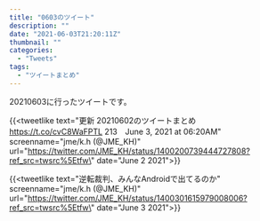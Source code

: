 ```yaml
---
title: "0603のツイート"
description: ""
date: "2021-06-03T21:20:11Z"
thumbnail: ""
categories:
  - "Tweets"
tags:
  - "ツイートまとめ"
---
```

20210603に行ったツイートです。
<!--more-->
{{<tweetlike text=\"更新 20210602のツイートまとめ https://t.co/cvC8WaFPTL 213　June 3, 2021 at 06:20AM\" screenname=\"jme/k.h (@JME_KH)\" url=\"https://twitter.com/JME_KH/status/1400200739444727808?ref_src=twsrc%5Etfw\" date=\"June 2 2021\">}}

{{<tweetlike text=\"逆転裁判、みんなAndroidで出てるのか\" screenname=\"jme/k.h (@JME_KH)\" url=\"https://twitter.com/JME_KH/status/1400301615979008006?ref_src=twsrc%5Etfw\" date=\"June 3 2021\">}}

